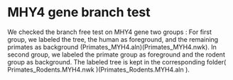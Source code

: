 # MHY4 gene branch test
We checked the branch free test on MHY4 gene two groups : For first group, we labeled the tree, the human as foreground, and the remaining primates as background (Primates_MYH4.aln)(Primates_MYH4.nwk). In second group, we labeled the primate group as foreground and the rodent group as background. The labeled tree is kept in the corresponding folder( Primates_Rodents.MYH4.nwk )(Primates_Rodents.MYH4.aln ).
